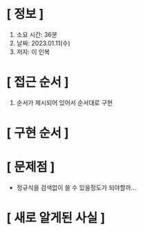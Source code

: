 # **[ 정보 ]**
1. 소요 시간: 36분
2. 날짜: 2023.01.11(수)
3. 저자: 이 인복

# **[ 접근 순서 ]**
1. 순서가 제시되어 있어서 순서대로 구현

# **[ 구현 순서 ]**

# **[ 문제점 ]**
- 정규식을 검색없이 쓸 수 있을정도가 되야할까...

# **[ 새로 알게된 사실 ]**


         
